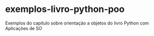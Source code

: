 # exemplos-livro-python-poo
Exemplos do capítulo sobre orientação a objetos do livro Python com Aplicações de SO
